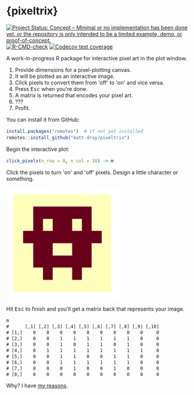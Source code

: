 
# {pixeltrix}

<!-- badges: start -->
[![Project Status: Concept – Minimal or no implementation has been done yet, or the repository is only intended to be a limited example, demo, or proof-of-concept.](https://www.repostatus.org/badges/latest/concept.svg)](https://www.repostatus.org/#concept)
[![R-CMD-check](https://github.com/matt-dray/tamRgo/workflows/R-CMD-check/badge.svg)](https://github.com/matt-dray/tamRgo/actions)
[![Codecov test coverage](https://codecov.io/gh/matt-dray/pixeltrix/branch/main/graph/badge.svg)](https://app.codecov.io/gh/matt-dray/pixeltrix?branch=main)
<!-- badges: end -->

A work-in-progress R package for interactive pixel art in the plot window.

1. Provide dimensions for a pixel-plotting canvas.
2. It will be plotted as an interactive image.
3. Click pixels to convert them from 'off' to 'on' and vice versa.
4. Press <kbd>Esc</kbd> when you're done.
5. A matrix is returned that encodes your pixel art.
6. ???
7. Profit.

You can install it from GitHub:

``` r
install.packages("remotes")  # if not yet installed
remotes::install_github("matt-dray/pixeltrix")
```

Begin the interactive plot:

``` r
click_pixels(n_row = 8, n_col = 10) -> m
```

Click the pixels to turn 'on' and 'off' pixels. Design a little character or something.

<img src="man/figures/little-guy.png" alt="An 8 by 10 pixel grid with a basic character with a big face and little arms and legs.">

Hit <kbd>Esc</kbd> to finish and you'll get a matrix back that represents your image.

```
m
#      [,1] [,2] [,3] [,4] [,5] [,6] [,7] [,8] [,9] [,10]
# [1,]    0    0    0    0    0    0    0    0    0     0
# [2,]    0    0    1    1    1    1    1    1    0     0
# [3,]    0    0    1    0    1    1    0    1    0     0
# [4,]    0    1    1    1    1    1    1    1    1     0
# [5,]    0    0    1    1    0    0    1    1    0     0
# [6,]    0    0    1    1    1    1    1    1    0     0
# [7,]    0    0    0    1    0    0    1    0    0     0
# [8,]    0    0    0    0    0    0    0    0    0     0
```

Why? I have [my reasons](https://github.com/matt-dray/tamRgo/).

